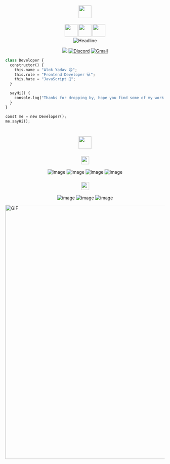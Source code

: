 <h1 align="center" style="color:#faebee">
  <img height="40px" src="https://img.shields.io/badge/-Hello world!👋-faebee?&style=for-the-badge&logoWidth=50" />
</h1>

<div align="center">
  <img height="40px" src="https://img.shields.io/badge/-I'm-faebee?&style=for-the-badge&logoWidth=50" />
  <img height="40px" src="https://img.shields.io/badge/-ALOK-333d7a?&style=for-the-badge&logoWidth=50" />
  <img height="40px" src="https://img.shields.io/badge/-YADAV-faebee?&style=for-the-badge&logoWidth=50" />

  <br>

  <img src="https://readme-typing-svg.herokuapp.com/?color=333d7a%&size=32&center=true&vCenter=true&width=600&height=50&pause=1000&vCenter=true&background=faebee&lines=Hi+there+I%27m+Alok+Yadav+%F0%9F%91%8B;Front-End+Developer;Problem+Solver;Open%20Source%20Enthusiast;" alt="Headline" />

  <a href="https://www.linkedin.com/in/alok-yadav-809904237/"><img src="https://img.shields.io/badge/LinkedIn-0077B5?style=for-the-badge&logo=linkedin&logoColor=white" /></a>
   <a href="581409333732966421"><img src="https://img.shields.io/badge/Discord-5865F2?style=for-the-badge&logo=discord&logoColor=white" alt="Discord" /></a>
  <a href="mailto:alokyadav1060@gmail.com"><img src="https://img.shields.io/badge/Gmail-D14836?style=for-the-badge&logo=gmail&logoColor=white" alt="Gmail" /></a>
</div>

```py
class Developer {
  constructor() {
    this.name = "Alok Yadav 😄";
    this.role = "Frontend Developer 💻";
    this.hate = "JavaScript 💛";
  }

  sayHi() {
    console.log("Thanks for dropping by, hope you find some of my work interesting.");
  }
}

const me = new Developer();
me.sayHi();
```

<h1 align="center">
  <img height="40px" src="https://img.shields.io/badge/-My Tech Stack-faebee?&style=for-the-badge&logoWidth=50" />
</h1>
<div align="center">
        
<h3 align="center">
  <img height="25px" src="https://img.shields.io/badge/-Languages-faebee?&style=for-the-badge&logoWidth=50" />
</h3>

![image](https://img.shields.io/badge/JavaScript-007ACC?style=for-the-badge&logo=javascript&logoColor=white)
![image](https://img.shields.io/badge/TypeScript-3178C6?style=for-the-badge&logo=typescript&logoColor=white)
![image](https://img.shields.io/badge/C%2B%2B-00599C?style=for-the-badge&logo=c%2B%2B&logoColor=white)
![image](https://img.shields.io/badge/go-%2300ADD8.svg?style=for-the-badge&logo=go&logoColor=white)

<h3 align="center">
  <img height="25px" src="https://img.shields.io/badge/-Frontend Frameworks-61dafb?&style=for-the-badge&logoWidth=50" />
</h3>

![image](https://img.shields.io/badge/react-%2361dafb.svg?style=for-the-badge&logo=react&logoColor=white)
![image](https://img.shields.io/badge/next.js-%23000000.svg?style=for-the-badge&logo=next.js&logoColor=white)
![image](https://img.shields.io/badge/react%20native-%23000000.svg?style=for-the-badge&logo=react&logoColor=white)

</div>


<img align="center" width="800px" alt="GIF" src="https://user-images.githubusercontent.com/74038190/213910845-af37a709-8995-40d6-be59-724526e3c3d7.gif"/>
